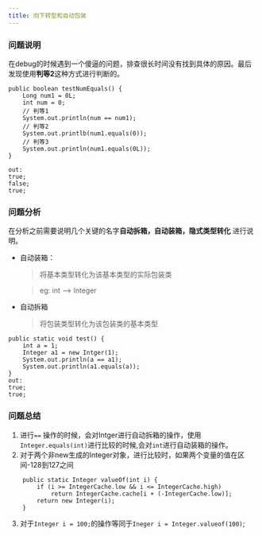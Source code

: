 ```yaml
---
title: 向下转型和自动包装
---
```


### 问题说明
在debug的时候遇到一个傻逼的问题，排查很长时间没有找到具体的原因。最后发现使用**判等2**这种方式进行判断的。
```
public boolean testNumEquals() {
    Long num1 = 0L;
    int num = 0;
    // 判等1
    System.out.println(num == num1);
    // 判等2
    System.out.printlb(num1.equals(0));
    // 判等3
    System.out.println(num1.equals(0L));
}

out:
true;
false;
true;
```
### 问题分析
在分析之前需要说明几个关键的名字**自动拆箱，自动装箱，隐式类型转化** 进行说明。
* 自动装箱：
    > 将基本类型转化为该基本类型的实际包装类

    > eg: int --> Integer
* 自动拆箱
    > 将包装类型转化为该包装类的基本类型

```
public static void test() {
    int a = 1;
    Integer a1 = new Intger(1);
    System.out.println(a == a1);
    System.out.println(a1.equals(a));
}
out:
true;
true;
```
### 问题总结
1. 进行`==` 操作的时候，会对Intger进行自动拆箱的操作，使用`Integer.equals(int)`进行比较的时候,会对`int`进行自动装箱的操作。
2. 对于两个非new生成的Integer对象，进行比较时，如果两个变量的值在区间-128到127之间

```
    public static Integer valueOf(int i) {
        if (i >= IntegerCache.low && i <= IntegerCache.high)
            return IntegerCache.cache[i + (-IntegerCache.low)];
        return new Integer(i);
    }
```
3. 对于`Integer i = 100;`的操作等同于`Ineger i = Integer.valueof(100)`;
